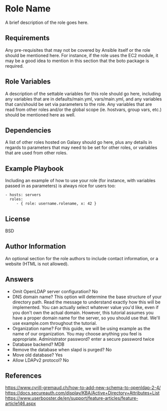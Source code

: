 Role Name
=========

A brief description of the role goes here.

Requirements
------------

Any pre-requisites that may not be covered by Ansible itself or the role should be mentioned here. For instance, if the role uses the EC2 module, it may be a good idea to mention in this section that the boto package is required.

Role Variables
--------------

A description of the settable variables for this role should go here, including any variables that are in defaults/main.yml, vars/main.yml, and any variables that can/should be set via parameters to the role. Any variables that are read from other roles and/or the global scope (ie. hostvars, group vars, etc.) should be mentioned here as well.

Dependencies
------------

A list of other roles hosted on Galaxy should go here, plus any details in regards to parameters that may need to be set for other roles, or variables that are used from other roles.

Example Playbook
----------------

Including an example of how to use your role (for instance, with variables passed in as parameters) is always nice for users too:

    - hosts: servers
      roles:
         - { role: username.rolename, x: 42 }

License
-------

BSD

Author Information
------------------

An optional section for the role authors to include contact information, or a website (HTML is not allowed).

Answers
------------------

- Omit OpenLDAP server configuration? No
- DNS domain name?
This option will determine the base structure of your directory path. Read the message to understand exactly how this will be implemented. You can actually select whatever value you'd like, even if you don't own the actual domain. However, this tutorial assumes you have a proper domain name for the server, so you should use that. We'll use example.com throughout the tutorial.
- Organization name?
For this guide, we will be using example as the name of our organization. You may choose anything you feel is appropriate.
Administrator password? enter a secure password twice
- Database backend? MDB
- Remove the database when slapd is purged? No
- Move old database? Yes
- Allow LDAPv2 protocol? No

## References

https://www.cyrill-gremaud.ch/how-to-add-new-schema-to-openldap-2-4/
https://docs.secureauth.com/display/KBA/Active+Directory+Attributes+List
https://www.userbooster.de/en/support/feature-articles/feature-article146.aspx
